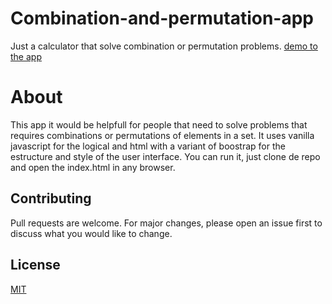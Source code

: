 # Combination-and-permutation-app
Just a calculator that solve combination or permutation problems.
[demo to the app](https://adrianv99.github.io/Combination-and-permutation-app/)

# About
This app it would be helpfull for people that need to solve problems that requires combinations or permutations of elements in a set. 
It uses vanilla javascript for the logical and html with a variant of boostrap for the estructure and style of the user interface.
You can run it, just clone de repo and open the index.html in any browser.

## Contributing
Pull requests are welcome. For major changes, please open an issue first to discuss what you would like to change.

## License
[MIT](https://choosealicense.com/licenses/mit/)
